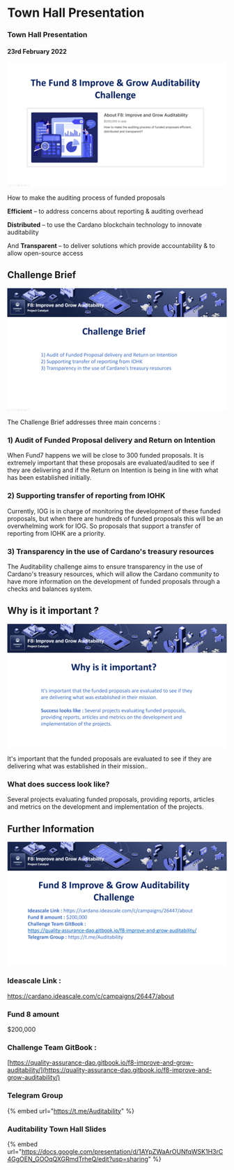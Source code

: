 # Town Hall Presentation

### &#x20;Town Hall Presentation&#x20;

#### 23rd February 2022

![](<../.gitbook/assets/2022-02-22 (1).png>)

How to make the auditing process of funded proposals

**Efficient** – to address concerns about reporting & auditing overhead

**Distributed** – to use the Cardano blockchain technology to innovate auditability

And **Transparent** – to deliver solutions which provide accountability & to allow open-source access

## Challenge Brief

![](<../.gitbook/assets/2022-02-22 (2).png>)

The Challenge Brief addresses three main concerns :

### **1) Audit of Funded Proposal delivery and Return on Intention**

When Fund7 happens we will be close to 300 funded proposals. It is extremely important that these proposals are evaluated/audited to see if they are delivering and if the Return on Intention is being in line with what has been established initially.

### **2) Supporting transfer of reporting from IOHK**

Currently, IOG is in charge of monitoring the development of these funded proposals, but when there are hundreds of funded proposals this will be an overwhelming work for IOG. So proposals that support a transfer of reporting from IOHK are a priority.

### **3) Transparency in the use of Cardano's treasury resources**

The Auditability challenge aims to ensure transparency in the use of Cardano's treasury resources, which will allow the Cardano community to have more information on the development of funded proposals through a checks and balances system.

## Why is it important ?&#x20;

![](<../.gitbook/assets/2022-02-22 (3).png>)

It's important that the funded proposals are evaluated to see if they are delivering what was established in their mission..

### What does success look like?

Several projects evaluating funded proposals, providing reports, articles and metrics on the development and implementation of the projects.

## Further Information

![](<../.gitbook/assets/2022-02-22 (4).png>)

### Ideascale Link :&#x20;

https://cardano.ideascale.com/c/campaigns/26447/about

### Fund 8 amount

$200,000

### Challenge Team GitBook :

[https://quality-assurance-dao.gitbook.io/f8-improve-and-grow-auditability/](https://quality-assurance-dao.gitbook.io/f8-improve-and-grow-auditability/)

### Telegram Group

{% embed url="https://t.me/Auditability" %}

### Auditability Town Hall Slides

{% embed url="https://docs.google.com/presentation/d/1AYpZWaArOUNfqWSK1H3rC4GgOEN_GOOqQXGRmdTrheQ/edit?usp=sharing" %}
